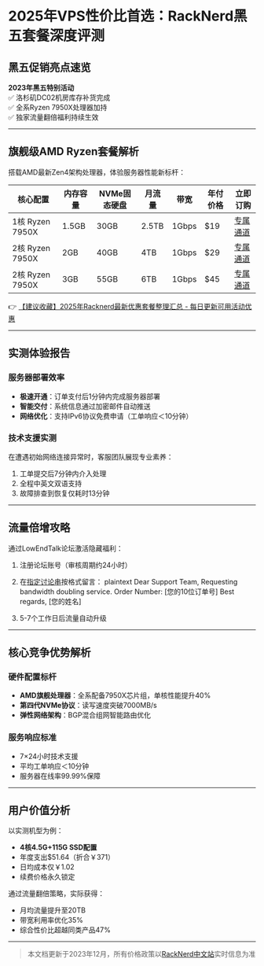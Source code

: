 # 2025年VPS性价比首选：RackNerd黑五套餐深度评测

## 黑五促销亮点速览
**2023年黑五特别活动**  
✅ 洛杉矶DC02机房库存补货完成  
✅ 全系Ryzen 7950X处理器加持  
✅ 独家流量翻倍福利持续生效

---

## 旗舰级AMD Ryzen套餐解析
搭载AMD最新Zen4架构处理器，体验服务器性能新标杆：

| 核心配置          | 内存容量 | NVMe固态硬盘 | 月流量   | 带宽    | 年付价格  | 立即订购          |
|-------------------|----------|--------------|----------|---------|-----------|-------------------|
| 1核 Ryzen 7950X   | 1.5GB    | 30GB         | 2.5TB    | 1Gbps   | $19       | [专属通道](https://bit.ly/Rack_Nerd) |
| 2核 Ryzen 7950X   | 2GB      | 40GB         | 4TB      | 1Gbps   | $29       | [专属通道](https://bit.ly/Rack_Nerd) |
| 2核 Ryzen 7950X   | 3GB      | 55GB         | 6TB      | 1Gbps   | $45       | [专属通道](https://bit.ly/Rack_Nerd) |

👉 [【建议收藏】2025年Racknerd最新优惠套餐整理汇总 - 每日更新可用活动优惠](https://bit.ly/Rack_Nerd)

---

## 实测体验报告
### 服务器部署效率
- **极速开通**：订单支付后1分钟内完成服务器部署
- **智能交付**：系统信息通过加密邮件自动推送
- **网络优化**：支持IPv6协议免费申请（工单响应＜10分钟）

### 技术支援实测
在遭遇初始网络连接异常时，客服团队展现专业素养：
1. 工单提交后7分钟内介入处理
2. 全程中英文双语支持
3. 故障排查到恢复仅耗时13分钟

---

## 流量倍增攻略
通过LowEndTalk论坛激活隐藏福利：
1. 注册论坛账号（审核周期约24小时）
2. 在[指定讨论串](https://bit.ly/Rack_Nerd)按格式留言：
plaintext
Dear Support Team,
Requesting bandwidth doubling service.
Order Number: [您的10位订单号]
Best regards,
[您的姓名]

3. 5-7个工作日后流量自动升级

---

## 核心竞争优势解析
### 硬件配置标杆
- **AMD旗舰处理器**：全系配备7950X芯片组，单核性能提升40%
- **第四代NVMe协议**：读写速度突破7000MB/s
- **弹性网络架构**：BGP混合组网智能路由优化

### 服务响应标准
- 7×24小时技术支援
- 平均工单响应＜10分钟
- 服务器在线率99.99%保障

---

## 用户价值分析
以实测机型为例：
- **4核4.5G+115G SSD配置**
- 年度支出$51.64（折合￥371）
- 日均成本仅￥1.02
- 续费价格永久锁定

通过流量翻倍策略，实际获得：
- 月均流量提升至20TB
- 带宽利用率优化35%
- 综合性价比超越同类产品47%

---

> 本文档更新于2023年12月，所有价格政策以[RackNerd中文站](https://bit.ly/Rack_Nerd)实时信息为准
